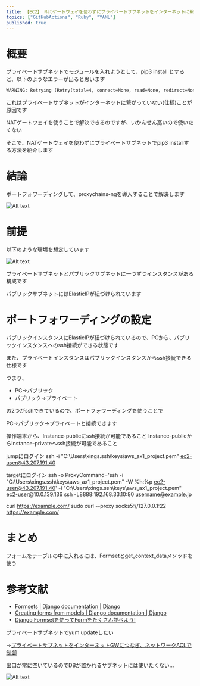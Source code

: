 ```yaml
---
title: 【EC2】 Natゲートウェイを使わずにプライベートサブネットをインターネットに繋いでpip installする
topics: ["GitHubActions", "Ruby", "YAML"]
published: true
---
```


# 概要

プライベートサブネットでモジュールを入れようとして、pip3 install <xxx> とすると、以下のようなエラーが出ると思います

``` cmd
WARNING: Retrying (Retry(total=4, connect=None, read=None, redirect=None, status=None)) after connection broken by 'NewConnectionError('<pip._vendor.urllib3.connection.HTTPSConnection object at 0x7fa895d65890>: Failed to establish a new connection: [Errno 101] Network is unreachable')': /simple/pandas/
```

これはプライベートサブネットがインターネットに繋がっていない(仕様)ことが原因です

NATゲートウェイを使うことで解決できるのですが、いかんせん高いので使いたくない

そこで、NATゲートウェイを使わずにプライベートサブネットでpip3 installする方法を紹介します

# 結論

ポートフォワーディングして、proxychains-ngを導入することで解決します

![Alt text](https://i.gyazo.com/d03b6fb7ae47523cf7b42530b4e7792f.png)

# 前提

以下のような環境を想定しています

![Alt text](https://i.gyazo.com/312c8778b915c23434459afca51a4edb.png)

プライベートサブネットとパブリックサブネットに一つずつインスタンスがある構成です

パブリックサブネットにはElasticIPが紐づけられています

# ポートフォワーディングの設定

パブリックインスタンスにElasticIPが紐づけられているので、PCから、パブリックインスタンスへのssh接続ができる状態です

また、プライベートインスタンスはパブリックインスタンスからssh接続できる仕様です

つまり、

- PC->パブリック
- パブリック->プライベート

の2つがsshできているので、ポートフォワーディングを使うことで

PC->パブリック->プライベートと接続できます




操作端末から、Instance-publicにssh接続が可能であること
Instance-publicからInstance-privateへssh接続が可能であること


jumpにログイン
ssh -i "C:\Users\xings\.ssh\keys\aws_ax1_project.pem" ec2-user@43.207.191.40

targetにログイン
ssh -o ProxyCommand='ssh -i "C:\Users\xings\.ssh\keys\aws_ax1_project.pem" -W %h:%p ec2-user@43.207.191.40' -i "C:\Users\xings\.ssh\keys\aws_ax1_project.pem" ec2-user@10.0.139.136
ssh -L8888:192.168.33.10:80 username@example.jp









curl https://example.com/
sudo curl --proxy socks5://127.0.0.1:22 https://example.com/
# まとめ

フォームをテーブルの中に入れるには、Formsetとget_context_dataメソッドを使う

# 参考文献

- [Formsets | Django documentation | Django](https://docs.djangoproject.com/en/4.1/topics/forms/formsets/)
- [Creating forms from models | Django documentation | Django](https://docs.djangoproject.com/en/4.1/topics/forms/modelforms/#model-formsets:~:text=%22birth_date%22%2C)
- [Django Formsetを使ってFormをたくさん並べよう!](https://qiita.com/qtatsunishiura/items/a6cc11e025aca1c16ed1)



プライベートサブネットでyum updateしたい

->[プライベートサブネットをインターネットGWにつなぎ、ネットワークACLで制御](https://qiita.com/SSMU3/items/5ed5792e74266b54ff8b)


出口が常に空いているのでDBが置かれるサブネットには使いたくない...



![Alt text](https://i.gyazo.com/91894cd2f11952b8106ee12441d214d4.png)
